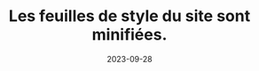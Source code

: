 ---
N: '222'
Rubrique: Serveur et performances
title: Les feuilles de style du site sont minifiées.
detail: Les feuilles de style sont minifiées.
categories: [" Serveur et performances"]
agrege: O4222-E067
opquast: '4222'
indiceebook: '67'
description: "Règle n° 067"
weight:  067
actif: '1'
layout: rules
date: 2023-09-28
tags: ["", ""]
objectif: ["", ""]
Meo: ""
Controle: ""
Auteur: ""
---